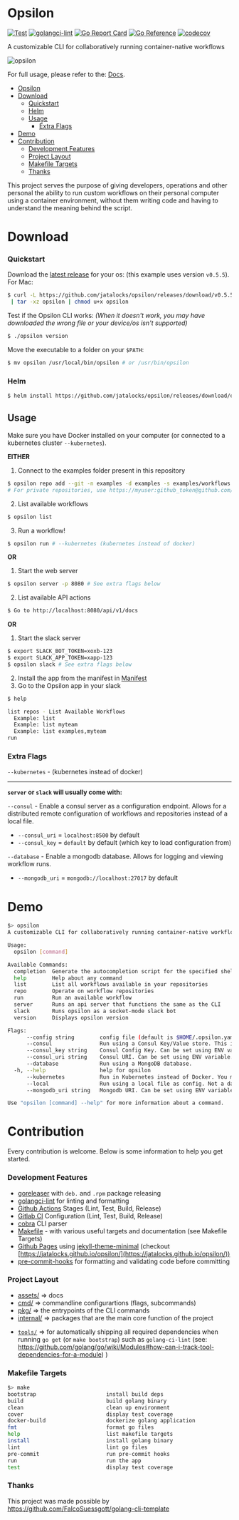 # Opsilon
[![Test](https://github.com/jatalocks/opsilon/actions/workflows/test.yml/badge.svg)](https://github.com/jatalocks/opsilon/actions/workflows/test.yml) [![golangci-lint](https://github.com/jatalocks/opsilon/actions/workflows/lint.yml/badge.svg)](https://github.com/jatalocks/opsilon/actions/workflows/lint.yml) [![Go Report Card](https://goreportcard.com/badge/github.com/jatalocks/opsilon)](https://goreportcard.com/report/github.com/jatalocks/opsilon) [![Go Reference](https://pkg.go.dev/badge/github.com/jatalocks/opsilon.svg)](https://pkg.go.dev/github.com/jatalocks/opsilon) [![codecov](https://codecov.io/gh/jatalocks/opsilon/branch/main/graph/badge.svg?token=Y5K4SID71F)](https://codecov.io/gh/jatalocks/opsilon)

A customizable CLI for collaboratively running container-native workflows

![opsilon](https://user-images.githubusercontent.com/99724952/202414217-49f6a1f3-584d-4a6d-8fae-e92e888e1b86.svg)

For full usage, please refer to the: [Docs](/assets/doc.md).

<!--ts-->
- [Opsilon](#opsilon)
- [Download](#download)
    - [Quickstart](#quickstart)
    - [Helm](#helm)
  - [Usage](#usage)
    - [Extra Flags](#extra-flags)
- [Demo](#demo)
- [Contribution](#contribution)
    - [Development Features](#development-features)
    - [Project Layout](#project-layout)
    - [Makefile Targets](#makefile-targets)
    - [Thanks](#thanks)
<!--te-->



This project serves the purpose of giving developers, operations and other personal the ability to run custom workflows on their personal computer using a container environment, without them writing code and having to understand the meaning behind the script.
# Download
### Quickstart

Download the [latest release](https://github.com/jatalocks/opsilon/releases/latest) for your os: (this example uses version `v0.5.5`).
For Mac:
```bash
$ curl -L https://github.com/jatalocks/opsilon/releases/download/v0.5.5-alpha/opsilon_0.5.5-alpha_Darwin_x86_64.tar.gz \
 | tar -xz opsilon | chmod u+x opsilon
```
Test if the Opsilon CLI works: *(When it doesn't work, you may have downloaded the wrong file or your device/os isn't supported)*

```bash
$ ./opsilon version
```

Move the executable to a folder on your `$PATH`:

```bash
$ mv opsilon /usr/local/bin/opsilon # or /usr/bin/opsilon
```

### Helm

```bash
$ helm install https://github.com/jatalocks/opsilon/releases/download/opsilon-0.4.2-helm/opsilon-0.4.2-helm.tgz
```
## Usage
Make sure you have Docker installed on your computer (or connected to a kubernetes cluster `--kubernetes`).

 **EITHER**
1. Connect to the examples folder present in this repository
```sh
$ opsilon repo add --git -n examples -d examples -s examples/workflows -p https://github.com/jatalocks/opsilon.git -b main
# For private repositories, use https://myuser:github_token@github.com/myprivateorg/>myprivaterepo.git
```
2. List available workflows
```sh
$ opsilon list
```
3. Run a workflow!
```sh
$ opsilon run # --kubernetes (kubernetes instead of docker)
```
 **OR**
1. Start the web server
```sh
$ opsilon server -p 8080 # See extra flags below
```
2. List available API actions
```sh
$ Go to http://localhost:8080/api/v1/docs
```
 **OR**
1. Start the slack server
```sh
$ export SLACK_BOT_TOKEN=xoxb-123
$ export SLACK_APP_TOKEN=xapp-123
$ opsilon slack # See extra flags below
```
2. Install the app from the manifest in [Manifest](/assets/manifest.yaml)
3. Go to the Opsilon app in your slack
```sh
$ help

list repos - List Available Workflows
  Example: list
  Example: list myteam
  Example: list examples,myteam
run
```

### Extra Flags
`--kubernetes` - (kubernetes instead of docker)
___

**`server` or `slack` will usually come with:**

`--consul`  - Enable a consul server as a configuration endpoint. Allows for a distributed remote configuration of workflows and repositories instead of a local file.
   - `--consul_uri` = `localhost:8500` by default
   - `--consul_key` = `default` by default (which key to load configuration from)
  
`--database`  - Enable a mongodb database. Allows for logging and viewing workflow runs.
   - `--mongodb_uri` = `mongodb://localhost:27017` by default
# Demo

```sh
$> opsilon
A customizable CLI for collaboratively running container-native workflows

Usage:
  opsilon [command]

Available Commands:
  completion  Generate the autocompletion script for the specified shell
  help        Help about any command
  list        List all workflows available in your repositories
  repo        Operate on workflow repositories
  run         Run an available workflow
  server      Runs an api server that functions the same as the CLI
  slack       Runs opsilon as a socket-mode slack bot
  version     Displays opsilon version

Flags:
      --config string        config file (default is $HOME/.opsilon.yaml)
      --consul               Run using a Consul Key/Value store. This is for distributed installation.
      --consul_key string    Consul Config Key. Can be set using ENV variable. (default "default")
      --consul_uri string    Consul URI. Can be set using ENV variable. (default "localhost:8500")
      --database             Run using a MongoDB database.
  -h, --help                 help for opsilon
      --kubernetes           Run in Kubernetes instead of Docker. You must be connected to a Kubernetes Context
      --local                Run using a local file as config. Not a database. True for CLI. (default true)
      --mongodb_uri string   Mongodb URI. Can be set using ENV variable. (default "mongodb://localhost:27017")

Use "opsilon [command] --help" for more information about a command.
```

# Contribution
Every contribution is welcome. Below is some information to help you get started.

### Development Features
- [goreleaser](https://goreleaser.com/) with `deb.` and `.rpm` package releasing
- [golangci-lint](https://golangci-lint.run/) for linting and formatting
- [Github Actions](.github/worflows) Stages (Lint, Test, Build, Release)
- [Gitlab CI](.gitlab-ci.yml) Configuration (Lint, Test, Build, Release)
- [cobra](https://cobra.dev/) CLI parser
- [Makefile](Makefile) - with various useful targets and documentation (see Makefile Targets)
- [Github Pages](_config.yml) using [jekyll-theme-minimal](https://github.com/pages-themes/minimal) (checkout [https://jatalocks.github.io/opsilon/](https://jatalocks.github.io/opsilon/))
- [pre-commit-hooks](https://pre-commit.com/) for formatting and validating code before committing

### Project Layout
* [assets/](https://pkg.go.dev/github.com/jatalocks/opsilon/assets) => docs
* [cmd/](https://pkg.go.dev/github.com/jatalocks/opsilon/cmd)  => commandline configurartions (flags, subcommands)
* [pkg/](https://pkg.go.dev/github.com/jatalocks/opsilon/pkg)  => the entrypoints of the CLI commands
* [internal/](https://pkg.go.dev/github.com/jatalocks/opsilon/pkg)  => packages that are the main core function of the project
- [`tools/`](tools/) => for automatically shipping all required dependencies when running `go get` (or `make bootstrap`) such as `golang-ci-lint` (see: https://github.com/golang/go/wiki/Modules#how-can-i-track-tool-dependencies-for-a-module)
)

### Makefile Targets
```sh
$> make
bootstrap                      install build deps
build                          build golang binary
clean                          clean up environment
cover                          display test coverage
docker-build                   dockerize golang application
fmt                            format go files
help                           list makefile targets
install                        install golang binary
lint                           lint go files
pre-commit                     run pre-commit hooks
run                            run the app
test                           display test coverage
```

### Thanks

This project was made possible by https://github.com/FalcoSuessgott/golang-cli-template
